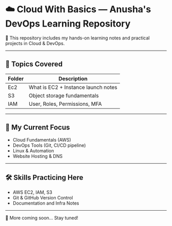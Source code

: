 # ☁️ Cloud With Basics — Anusha's DevOps Learning Repository

📌 This repository includes my hands-on learning notes and practical projects in Cloud & DevOps.

---

## 📁 Topics Covered

| Folder | Description |
|--------|-------------|
| Ec2 | What is EC2 + Instance launch notes |
| S3 | Object storage fundamentals |
| IAM | User, Roles, Permissions, MFA |

---

## 🎯 My Current Focus

- Cloud Fundamentals (AWS)
- DevOps Tools (Git, CI/CD pipeline)
- Linux & Automation
- Website Hosting & DNS

---

## 🛠️ Skills Practicing Here

- AWS EC2, IAM, S3
- Git & GitHub Version Control
- Documentation and Infra Notes

---

🚀 More coming soon… Stay tuned!
